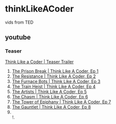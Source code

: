 # thinkLikeACoder
vids from TED


## youtube
### Teaser
[Think Like a Coder | Teaser Trailer](https://youtu.be/qhAAmyGnA-M)  
1. [The Prison Break | Think Like A Coder, Ep 1](https://youtu.be/KFVdHDMcepw)  
1. [The Resistance | Think Like A Coder, Ep 2](https://youtu.be/axBuiB55CfA)  
1. [The Furnace Bots | Think Like A Coder, Ep 3](https://youtu.be/wQPArC8NN5o)  
1. [The Train Heist | Think Like A Coder, Ep 4](https://youtu.be/_kR93WRw31Y)  
1. [The Artists | Think Like A Coder, Ep 5](https://youtu.be/7mOev8v3D1U)  
1. [The Chasm | Think Like A Coder, Ep 6](https://youtu.be/bbM-zSkjvHo)  
1. [The Tower of Epiphany | Think Like A Coder, Ep 7](https://youtu.be/Xq-szohkAqU)  
1. [The Gauntlet | Think Like A Coder, Ep 8](https://youtu.be/8dEdCea-UVU)  
1. []()  
!. []()
